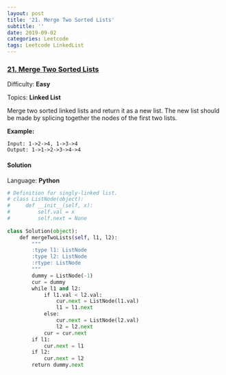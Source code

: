 ```yaml
---
layout: post
title: '21. Merge Two Sorted Lists'
subtitle: ''
date: 2019-09-02
categories: Leetcode
tags: Leetcode LinkedList
---
```

### [21\. Merge Two Sorted Lists](https://leetcode.com/problems/merge-two-sorted-lists/)

Difficulty: **Easy**

Topics: **Linked List**


Merge two sorted linked lists and return it as a new list. The new list should be made by splicing together the nodes of the first two lists.

**Example:**

```
Input: 1->2->4, 1->3->4
Output: 1->1->2->3->4->4
```


#### Solution

Language: **Python**

```python
# Definition for singly-linked list.
# class ListNode(object):
#     def __init__(self, x):
#         self.val = x
#         self.next = None
​
class Solution(object):
    def mergeTwoLists(self, l1, l2):
        """
        :type l1: ListNode
        :type l2: ListNode
        :rtype: ListNode
        """
        dummy = ListNode(-1)
        cur = dummy
        while l1 and l2:
            if l1.val < l2.val:
                cur.next = ListNode(l1.val)
                l1 = l1.next
            else:
                cur.next = ListNode(l2.val)
                l2 = l2.next
            cur = cur.next
        if l1:
            cur.next = l1
        if l2:
            cur.next = l2
        return dummy.next
```